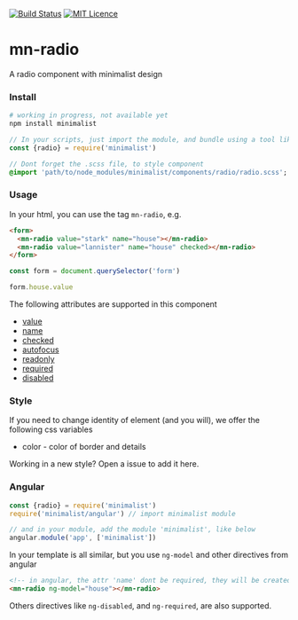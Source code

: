 [![Build Status](https://travis-ci.org/darlanmendonca/minimalist.svg?branch=master)](https://travis-ci.org/darlanmendonca/minimalist)
[![MIT Licence](https://badges.frapsoft.com/os/mit/mit.svg?v=103)](https://opensource.org/licenses/mit-license.php)

# mn-radio

A radio component with minimalist design

### Install

```sh
# working in progress, not available yet
npm install minimalist
```

```js
// In your scripts, just import the module, and bundle using a tool like webpack, or browserify
const {radio} = require('minimalist')
```


```sass
// Dont forget the .scss file, to style component
@import 'path/to/node_modules/minimalist/components/radio/radio.scss';
```


### Usage

In your html, you can use the tag `mn-radio`, e.g.

```html
<form>
  <mn-radio value="stark" name="house"></mn-radio>
  <mn-radio value="lannister" name="house" checked></mn-radio>
</form>
```

```js
const form = document.querySelector('form')

form.house.value
```

The following attributes are supported in this component

- [value](http://www.w3schools.com/tags/att_input_value.asp)
- [name](http://www.w3schools.com/tags/att_input_name.asp)
- [checked](https://www.w3schools.com/tags/att_input_checked.asp)
- [autofocus](http://www.w3schools.com/tags/att_input_autofocus.asp)
- [readonly](http://www.w3schools.com/tags/att_input_readonly.asp)
- [required](http://www.w3schools.com/tags/att_input_required.asp)
- [disabled](http://www.w3schools.com/tags/att_input_disabled.asp)

### Style

If you need to change identity of element (and you will), we offer the following css variables

- color - color of border and details

Working in a new style? Open a issue to add it here.

### Angular

```js
const {radio} = require('minimalist')
require('minimalist/angular') // import minimalist module

// and in your module, add the module 'minimalist', like below
angular.module('app', ['minimalist'])
```

In your template is all similar, but you use `ng-model` and other directives from angular

```html
<!-- in angular, the attr 'name' dont be required, they will be created automatically, using the last part of ngModel name, e.g. ng-model="data.house" will generate a attribute name="house" -->
<mn-radio ng-model="house"></mn-radio>
```

Others directives like `ng-disabled`, and `ng-required`, are also supported.
